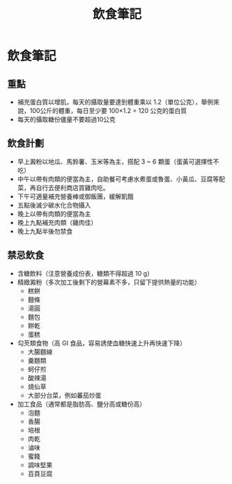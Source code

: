 ﻿---
title: '飲食筆記'
tags: ['健康']
---
# 飲食筆記

## 重點
* 補充蛋白質以增肌，每天的攝取量要達到體重乘以 1.2（單位公克），舉例來說，100公斤的體重，每日至少要 100×1.2 = 120 公克的蛋白質
* 每天的攝取糖份儘量不要超過10公克

## 飲食計劃
* 早上澱粉以地瓜、馬鈴薯、玉米等為主，搭配 3 ~ 6 顆蛋（蛋黃可選擇性不吃）
* 中午以帶有肉類的便當為主，自助餐可考慮水煮蛋或魯蛋、小黃瓜、豆腐等配菜，再自行去便利商店買雞肉吃。
* 下午可適量補充營養棒或御飯團，緩解飢餓
* 五點後滅少碳水化合物攝入
* 晚上以帶有肉類的便當為主
* 晚上九點補充肉類（雞肉佳）
* 晚上九點半後勿禁食

## 禁忌飲食
* 含糖飲料（注意營養成份表，糖類不得超過 10 g）
* 精緻澱粉（多次加工後剩下的營幕素不多，只留下提供熱量的功能）
  * 糕餅
  * 麵條
  * 湯圓
  * 麵包
  * 餅乾
  * 蛋糕
* 勾芡類食物（高 GI 食品，容易誘使血糖快速上升再快速下降）
  * 大腸麵線
  * 羹麵類
  * 蚵仔煎
  * 酸辣湯
  * 燒仙草
  * 大部分台菜，例如蕃茄炒蛋
* 加工食品（通常都是脂肪高、鹽分高或糖份高）
  * 泡麵
  * 香腸
  * 培根
  * 肉乾
  * 滷味
  * 蜜餞
  * 調味堅果
  * 百頁豆腐
